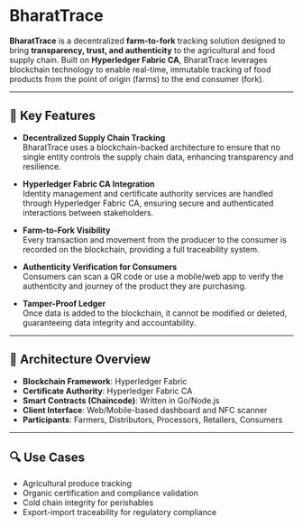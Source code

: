# BharatTrace

**BharatTrace** is a decentralized **farm-to-fork** tracking solution designed to bring **transparency, trust, and authenticity** to the agricultural and food supply chain. Built on **Hyperledger Fabric CA**, BharatTrace leverages blockchain technology to enable real-time, immutable tracking of food products from the point of origin (farms) to the end consumer (fork).

---

## 🚀 Key Features

- **Decentralized Supply Chain Tracking**  
  BharatTrace uses a blockchain-backed architecture to ensure that no single entity controls the supply chain data, enhancing transparency and resilience.

- **Hyperledger Fabric CA Integration**  
  Identity management and certificate authority services are handled through Hyperledger Fabric CA, ensuring secure and authenticated interactions between stakeholders.

- **Farm-to-Fork Visibility**  
  Every transaction and movement from the producer to the consumer is recorded on the blockchain, providing a full traceability system.

- **Authenticity Verification for Consumers**  
  Consumers can scan a QR code or use a mobile/web app to verify the authenticity and journey of the product they are purchasing.

- **Tamper-Proof Ledger**  
  Once data is added to the blockchain, it cannot be modified or deleted, guaranteeing data integrity and accountability.

---

## 🧱 Architecture Overview

- **Blockchain Framework**: Hyperledger Fabric  
- **Certificate Authority**: Hyperledger Fabric CA  
- **Smart Contracts (Chaincode)**: Written in Go/Node.js  
- **Client Interface**: Web/Mobile-based dashboard and NFC scanner  
- **Participants**: Farmers, Distributors, Processors, Retailers, Consumers  

---

## 🔍 Use Cases

- Agricultural produce tracking  
- Organic certification and compliance validation  
- Cold chain integrity for perishables  
- Export-import traceability for regulatory compliance  

